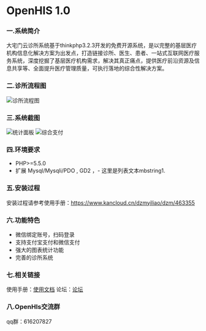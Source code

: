 # OpenHIS 1.0
### 一.系统简介

大宅门云诊所系统基于thinkphp3.2.3开发的免费开源系统，是以完整的基层医疗机构信息化解决方案为出发点，打造链接诊所、医生、患者、一站式互联网医疗服务系统，深度挖掘了基层医疗机构需求，解决其真正痛点，提供医疗前沿资源及信息共享等、全面提升医疗管理质量，可执行落地的综合性解决方案。
### 二.诊所流程图
![诊所流程图](https://gitee.com/uploads/images/2017/1130/173955_d67d64b3_1661554.png "图片1.png")

### 三.系统截图

![统计面板](https://gitee.com/uploads/images/2017/1130/174130_52bf17b7_1661554.png "图片2.png")
![综合支付](https://gitee.com/uploads/images/2017/1130/174146_d5ab6628_1661554.png "图片3.png")

### 四.环境要求

- PHP>=5.5.0
- 扩展 Mysql/Mysqli/PDO , GD2 ，- 这里是列表文本mbstring1.

### 五.安装过程

安装过程请参考使用手册：https://www.kancloud.cn/dzmyiliao/dzm/463355

### 六.功能特色

- 微信绑定账号，扫码登录
- 支持支付宝支付和微信支付
- 强大的图表统计功能
- 完善的诊所系统

### 七.相关链接

使用手册：[使用文档](http://www.kancloud.cn/dzmyiliao/dzm/463354)
论坛：[论坛](http://bbs.dzmtech.com)

### 八.OpenHIs交流群

qq群：616207827

